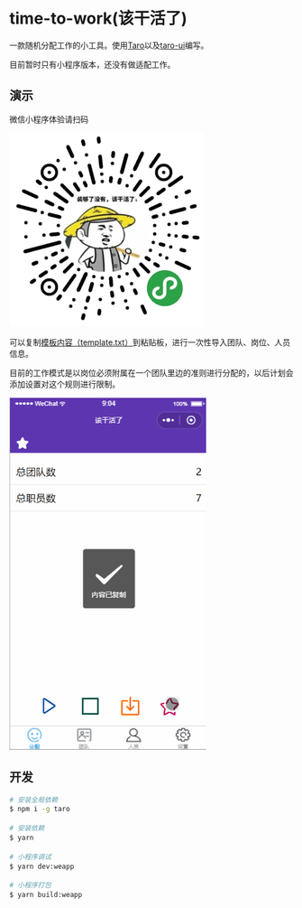 # time-to-work(该干活了)

一款随机分配工作的小工具。使用[Taro](https://taro.aotu.io)以及[taro-ui](http://taro-ui.aotu.io)编写。

目前暂时只有小程序版本，还没有做适配工作。

## 演示

微信小程序体验请扫码

![qr_code](./weapp-qr.jpg)

可以复制[模板内容（template.txt）](./template.txt)到粘贴板，进行一次性导入团队、岗位、人员信息。

目前的工作模式是以岗位必须附属在一个团队里边的准则进行分配的，以后计划会添加设置对这个规则进行限制。

![demo](./demo.gif)

## 开发

```sh
# 安装全局依赖
$ npm i -g taro

# 安装依赖
$ yarn

# 小程序调试
$ yarn dev:weapp

# 小程序打包
$ yarn build:weapp
```